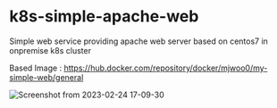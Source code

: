 # k8s-simple-apache-web
Simple web service providing apache web server based on centos7 in onpremise k8s cluster

Based Image : https://hub.docker.com/repository/docker/mjwoo0/my-simple-web/general 

![Screenshot from 2023-02-24 17-09-30](https://user-images.githubusercontent.com/41604678/221126221-7d8e069d-a895-41ca-b006-d5c66118444c.png)
